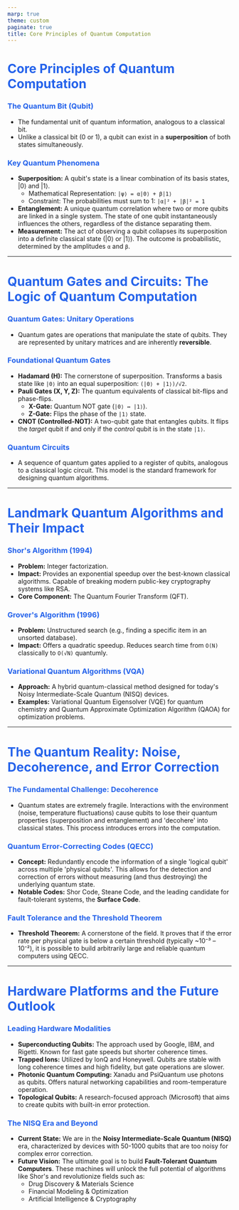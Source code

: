 ```yaml
---
marp: true
theme: custom
paginate: true
title: Core Principles of Quantum Computation
---
```


<style>

section {
  background: #ffffff;
  color: #1f2937;
  font-family: Inter, sans-serif;
}

h1, h2, h3, h4, h5, h6 {
  color: #2563eb;
  font-family: Inter, sans-serif;
}

a {
  color: #7c3aed;
}

blockquote {
  border-left: 4px solid #2563eb;
  background: rgba(0, 0, 0, 0.05);
}

</style>

# Core Principles of Quantum Computation

### The Quantum Bit (Qubit)
*   The fundamental unit of quantum information, analogous to a classical bit.
*   Unlike a classical bit (0 or 1), a qubit can exist in a **superposition** of both states simultaneously.

### Key Quantum Phenomena
*   **Superposition:** A qubit's state is a linear combination of its basis states, |0⟩ and |1⟩.
    *   Mathematical Representation: `|ψ⟩ = α|0⟩ + β|1⟩`
    *   Constraint: The probabilities must sum to 1: `|α|² + |β|² = 1`
*   **Entanglement:** A unique quantum correlation where two or more qubits are linked in a single system. The state of one qubit instantaneously influences the others, regardless of the distance separating them.
*   **Measurement:** The act of observing a qubit collapses its superposition into a definite classical state (|0⟩ or |1⟩). The outcome is probabilistic, determined by the amplitudes `α` and `β`.

<!-- Begin by introducing the qubit as the core building block. Emphasize that superposition and entanglement are the two primary phenomena that give quantum computing its power. Contrast this with a classical bit, which is always in a deterministic state. Use the analogy of a spinning coin for superposition, which becomes heads or tails only when it lands (measurement). -->

---

# Quantum Gates and Circuits: The Logic of Quantum Computation

### Quantum Gates: Unitary Operations
*   Quantum gates are operations that manipulate the state of qubits. They are represented by unitary matrices and are inherently **reversible**.

### Foundational Quantum Gates
*   **Hadamard (H):** The cornerstone of superposition. Transforms a basis state like `|0⟩` into an equal superposition: `(|0⟩ + |1⟩)/√2`.
*   **Pauli Gates (X, Y, Z):** The quantum equivalents of classical bit-flips and phase-flips.
    *   **X-Gate:** Quantum NOT gate (`|0⟩ ↔ |1⟩`).
    *   **Z-Gate:** Flips the phase of the `|1⟩` state.
*   **CNOT (Controlled-NOT):** A two-qubit gate that entangles qubits. It flips the *target* qubit if and only if the *control* qubit is in the state `|1⟩`.

### Quantum Circuits
*   A sequence of quantum gates applied to a register of qubits, analogous to a classical logic circuit. This model is the standard framework for designing quantum algorithms.

<!-- Explain that just like classical computers use AND/OR/NOT gates, quantum computers use their own set of gates. Highlight the CNOT gate as particularly important because it is a primary mechanism for creating entanglement, a crucial resource for most quantum algorithms. Mention that a small set of 'universal' gates (like CNOT, Hadamard, and T) can be combined to approximate any possible quantum operation. -->

---

# Landmark Quantum Algorithms and Their Impact

### Shor's Algorithm (1994)
*   **Problem:** Integer factorization.
*   **Impact:** Provides an exponential speedup over the best-known classical algorithms. Capable of breaking modern public-key cryptography systems like RSA.
*   **Core Component:** The Quantum Fourier Transform (QFT).

### Grover's Algorithm (1996)
*   **Problem:** Unstructured search (e.g., finding a specific item in an unsorted database).
*   **Impact:** Offers a quadratic speedup. Reduces search time from `O(N)` classically to `O(√N)` quantumly.

### Variational Quantum Algorithms (VQA)
*   **Approach:** A hybrid quantum-classical method designed for today's Noisy Intermediate-Scale Quantum (NISQ) devices.
*   **Examples:** Variational Quantum Eigensolver (VQE) for quantum chemistry and Quantum Approximate Optimization Algorithm (QAOA) for optimization problems.

<!-- This slide showcases the 'why' of quantum computing. Shor's algorithm is the 'killer app' that drives much of the research, as its implications for cybersecurity are profound. Grover's algorithm is more general but demonstrates a clear, provable speedup. VQAs are important to mention because they represent the most promising path to achieving quantum advantage on current and near-term hardware. -->

---

# The Quantum Reality: Noise, Decoherence, and Error Correction

### The Fundamental Challenge: Decoherence
*   Quantum states are extremely fragile. Interactions with the environment (noise, temperature fluctuations) cause qubits to lose their quantum properties (superposition and entanglement) and 'decohere' into classical states. This process introduces errors into the computation.

### Quantum Error-Correcting Codes (QECC)
*   **Concept:** Redundantly encode the information of a single 'logical qubit' across multiple 'physical qubits'. This allows for the detection and correction of errors without measuring (and thus destroying) the underlying quantum state.
*   **Notable Codes:** Shor Code, Steane Code, and the leading candidate for fault-tolerant systems, the **Surface Code**.

### Fault Tolerance and the Threshold Theorem
*   **Threshold Theorem:** A cornerstone of the field. It proves that if the error rate per physical gate is below a certain threshold (typically ~10⁻³ – 10⁻²), it is possible to build arbitrarily large and reliable quantum computers using QECC.

<!-- Frame this as the primary engineering hurdle in building a large-scale quantum computer. The fragility of qubits is the main enemy. Explain that quantum error correction is conceptually similar to classical error correction but much more complex because you cannot simply 'copy' a qubit to check its state. The Threshold Theorem is a message of hope—it provides a clear, though difficult, path forward to fault-tolerant quantum computation. -->

---

# Hardware Platforms and the Future Outlook

### Leading Hardware Modalities
*   **Superconducting Qubits:** The approach used by Google, IBM, and Rigetti. Known for fast gate speeds but shorter coherence times.
*   **Trapped Ions:** Utilized by IonQ and Honeywell. Qubits are stable with long coherence times and high fidelity, but gate operations are slower.
*   **Photonic Quantum Computing:** Xanadu and PsiQuantum use photons as qubits. Offers natural networking capabilities and room-temperature operation.
*   **Topological Qubits:** A research-focused approach (Microsoft) that aims to create qubits with built-in error protection.

### The NISQ Era and Beyond
*   **Current State:** We are in the **Noisy Intermediate-Scale Quantum (NISQ)** era, characterized by devices with 50-1000 qubits that are too noisy for complex error correction.
*   **Future Vision:** The ultimate goal is to build **Fault-Tolerant Quantum Computers**. These machines will unlock the full potential of algorithms like Shor's and revolutionize fields such as:
    *   Drug Discovery & Materials Science
    *   Financial Modeling & Optimization
    *   Artificial Intelligence & Cryptography

<!-- Provide a snapshot of the current hardware landscape, highlighting the trade-offs between different approaches. Define the NISQ era to manage expectations—we have powerful devices today, but they are not yet the fault-tolerant machines of the future. Conclude on a forward-looking note, summarizing the transformative potential of mature quantum computers across science and industry. -->
